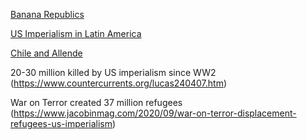 [Banana Republics](https://www.youtube.com/watch?v=QgydTdThoeA&t=1s)

[US Imperialism in Latin America](https://www.youtube.com/watch?v=5d_J-fUG_b0)

[Chile and Allende](https://www.youtube.com/watch?v=8R7MNnoYktM)

20-30 million killed by US imperialism since WW2 (https://www.countercurrents.org/lucas240407.htm)

War on Terror created 37 million refugees (https://www.jacobinmag.com/2020/09/war-on-terror-displacement-refugees-us-imperialism)
